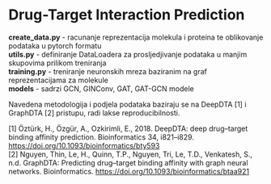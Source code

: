 # Drug-Target Interaction Prediction

**create_data.py** - racunanje reprezentacija molekula i proteina te oblikovanje podataka u pytorch formatu \
**utils.py** - definiranje DataLoadera za prosljedjivanje podataka u manjim skupovima prilikom treniranja \
**training.py**  - treniranje neuronskih mreza baziranim na graf reprezentacijama za molekule \
**models** - sadrzi GCN, GINConv, GAT, GAT-GCN modele

Navedena metodologija i podjela podataka baziraju se na DeepDTA [1] i GraphDTA [2] pristupu, radi lakse reproducibilnosti.

[1] Öztürk, H., Özgür, A., Ozkirimli, E., 2018. DeepDTA: deep drug–target binding affinity prediction. Bioinformatics 34, i821–i829. https://doi.org/10.1093/bioinformatics/bty593 \
[2] Nguyen, Thin, Le, H., Quinn, T.P., Nguyen, Tri, Le, T.D., Venkatesh, S., n.d. GraphDTA: Predicting drug–target binding affinity with graph neural networks. Bioinformatics. https://doi.org/10.1093/bioinformatics/btaa921
